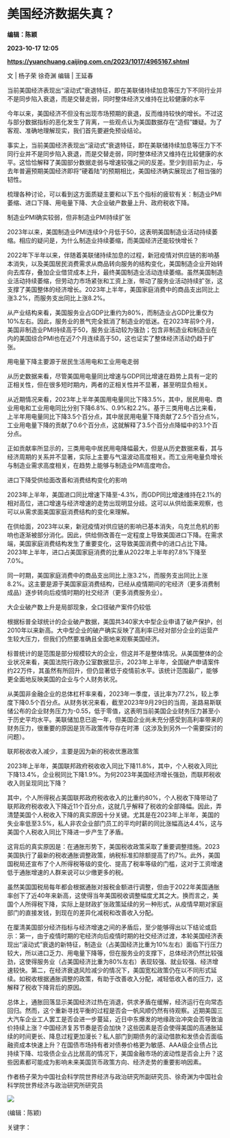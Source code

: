# 美国经济数据失真？
**编辑：陈颖**

**2023-10-17 12:05**

**https://yuanchuang.caijing.com.cn/2023/1017/4965167.shtml**

文 | 杨子荣 徐奇渊 编辑 | 王延春

当前美国经济表现出“滚动式”衰退特征，即在美联储持续加息等压力下不同行业并不是同步陷入衰退，而是交替走弱，同时整体经济又维持在比较健康的水平

今年以来，美国经济不但没有出现市场预期的衰退，反而维持较快的增长。不过这与部分数据指标的恶化发生了背离，一些观点认为美国数据存在“造假”嫌疑。为了客观、准确地理解现实，我们首先要避免预设结论。

事实上，当前美国经济表现出“滚动式”衰退特征，即在美联储持续加息等压力下不同行业并不是同步陷入衰退，而是交替走弱，同时整体经济又维持在比较健康的水平。这恰恰解释了美国部分数据走弱与增速较强之间的反差。至少到目前为止，与去年普遍预期美国经济即将“硬着陆”的预期相比，美国经济确实展现出了相当强的韧性。

梳理各种讨论，可以看到这方面质疑主要和以下五个指标的疲软有关：制造业PMI萎缩、进口下降、用电量下降、大企业破产数量上升、政府税收下降。

制造业PMI确实较弱，但非制造业PMI持续扩张

2023年以来，美国制造业PMI连续9个月低于50，这表明美国制造业活动持续萎缩。相应的疑问是，为什么制造业持续萎缩，而美国经济还能较快增长？

2022年下半年以来，伴随着美联储持续加息的过程，新冠疫情对供应链的影响基本消失，以及美国居民消费需求从商品转向服务的结构变化，美国制造企业开始转向去库存，叠加企业借贷成本上升，最终美国制造业活动连续萎缩。虽然美国制造业活动持续萎缩，但劳动力市场紧张和工资上涨，带动了服务业活动持续扩张，这支撑了美国整体的经济增长。2023年上半年，美国家庭消费中的商品支出同比上涨3.2%，而服务支出同比上涨8.2%。

从产业结构来看，美国服务业占GDP比重约为80%，而制造业占GDP比重仅为10%左右。因此，服务业的景气完全抵消了制造业的低迷。在2023年前9个月，美国非制造业PMI持续高于50，服务业活动较为强劲；包含非制造业和制造业在内的美国综合PMI也在近7个月连续高于50，这也证实了整体经济活动仍趋于扩张。

用电量下降主要源于居民生活用电和工业用电走弱

从历史数据来看，尽管美国用电量同比增速与GDP同比增速在趋势上具有一定的正相关性，但在很多短时期内，两者的正相关性并不显著，甚至明显负相关。

从近期情况来看，2023年上半年美国用电量同比下降3.5%，其中，居民用电、商业用电和工业用电同比分别下降6.8%、0.9%和2.2%。基于三类用电占比来看，上半年用电量同比下降3.5个百分点，其中居民用电量下降贡献了2.5个百分点%，工业用电量下降的贡献了0.6个百分点，这就解释了3.5个百分点降幅中的3.1个百分点。

正如贡献率所显示的，三类用电中居民用电降幅最大，但是从历史数据来看，其与经济周期的关系并不显著，实际上主要与气温波动高度相关。而工业用电量负增长与制造业需求高度相关，在趋势上能够与制造业PMI高度吻合。

进口下降受供给面改善和消费结构变化的影响

2023年上半年，美国进口同比增速下降至-4.3%，而GDP同比增速维持在2.1%的相对高位，进口增速与经济增速的走势出现明显分歧。这可以从供给面来观察，也可以从需求面美国家庭消费结构的变化来理解。

在供给面，2023年以来，新冠疫情对供应链的影响已基本消失，乌克兰危机的影响也逐渐被部分消化。因此，供给侧改善在一定程度上导致美国进口下降。在需求端，美国家庭消费结构发生了重要变化，这导致美国消费中的进口占比下降。2023年上半年，进口占美国家庭消费的比重从2022年上半年的7.8%下降至7.0%。

同一时期，美国家庭消费中的商品支出同比上涨3.2%，而服务支出同比上涨8.2%。这主要是源于美国家庭消费结构，已经从疫情期间的宅经济（更多消费制成品）逐步转向后疫情时期的社交经济（更多消费服务业）。

大企业破产数上升是局部现象，全口径破产案件仍较低

根据标普全球统计的企业破产数据，美国共340家大中型企业申请了破产保护，创2010年以来新高。大中型企业的破产确实反映了高利率已经对部分企业的运营产生较大压力，但我们仍然要准确且全面地来观察美国经济。

标普统计的是范围是部分规模较大的企业，但这并不是整体情况。从美国整体的企业状况来看，美国法院行政办公室数据显示，2023年上半年，全国破产申请案件约22万件，其虽然有所回升，但仍显著低于疫情前水平。该统计范围最广，能够更全面地反映美国的企业与个人财务状况。

从美国非金融企业的总体杠杆率来看，2023年一季度，该比率为77.2%，较上季度下降0.5个百分点。从财务状况来看，截至2023年9月29日的当周，圣路易斯联储公布的企业财务压力为-0.55，低于零值，这表明当前美国企业财务压力甚至小于历史平均水平。美联储加息已逾一年，但美国企业尚未充分感受到高利率带来的财务压力，很重要的原因是货币政策传导存在时滞（这涉及到另外一个需要探讨的问题）。

联邦税收收入减少，主要是因为新的税收优惠政策

2023年上半年，美国联邦政府税收收入同比下降11.8%，其中，个人税收入同比下降13.4%，企业税同比下降1.9%。为何2023年美国经济增长强劲，而联邦税收收入则呈现同比下降？

其中，个人所得税占美国联邦政府税收收入的比重约80%，个人税收下降带动了联邦政府税收收入下降近11个百分点，这就几乎解释了税收的全部降幅。因此，弄清楚美国个人税收入下降的真实原因十分关键。尤其是在2023年上半年，美国的失业率低至3.5%，私人非农企业部门员工的平均时薪的同比涨幅高达4.4%，这与美国个人税收入同比下降进一步产生了矛盾。

这背后的真实原因是：在通胀形势下，美国税收政策采取了重要调整措施。2023美国执行了最新的税收通胀调整政策，纳税标准扣除额提高了约7%。此外，美国国税局还宣布了个人所得税等级的变化、提高了税率等级的门槛，这对于工资增速低于通胀增速的人群来说可以少缴更多的税。

虽然美国国税局每年都会根据通胀对报税金额进行调整，但由于2022年美国通胀率创下了近40年来新高，这使得当年美国税收调整幅度尤其之大。换而言之，美国个人所得税下降，实际上是财政扩张政策延续的另一种形式，从疫情早期对家庭部门的直接发钱，到现在的差异化减税和改善收入分配。

在厘清美国部分经济指标与经济增速之间的矛盾后，至少能够得出以下结论或启示：第一，由于疫情时期的宅经济向后疫情时期的社交经济过渡，本轮美国经济表现出“滚动式”衰退的新特征，制造业（占美国经济比重为10%左右）面临下行压力较大，所以进口乏力、用电量下降等，但在服务业的支撑下，总体经济仍然比较强劲，这使得服务业（占美国经济比重为80%左右）表现较强、就业较强、经济增速较快。第二，在经济衰退风险减少的情况下，美国宽松政策仍在以不同形式延续。如税收根据通胀调整的政策，有助于改善收入分配，减轻低收入者的压力，这解释了税收下降背后的原因。

总体上，通胀回落显示美国经济过热在消退，供求矛盾在缓解，经济运行在向常态回归。然而，这个重新寻找平衡的过程是否会一帆风顺仍然有待观察。近期美国三大汽车企业工人罢工是否会进一步蔓延，近日中东爆发的地缘政治冲突会否导致油价持续上涨？中国经济复苏节奏是否会加快？这些因素是否会使得美国的高通胀延续的时间更长、降息过程更加漫长？私人部门到期债务的滚动借款和发债会否面临融资成本快速上升？在国债市场持有者对债券价格更为敏感、AAA级企业债占比持续下降、垃圾债企业占比居高的情况下，美国金融市场的波动性是否会上升？这些因素都可能成为影响未来美国货币政策方向、经济走势的重要影响因素。

作者杨子荣为中国社会科学院世界经济与政治研究所副研究员、徐奇渊为中国社会科学院世界经济与政治研究所研究员

![](https://tx1.cdn.caijing.com.cn/2014-03-27/114048455.jpg)

(编辑：陈颖)

关键字：